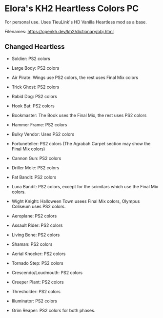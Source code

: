 # Elora's KH2 Heartless Colors PC
For personal use.
Uses TieuLink's HD Vanilla Heartless mod as a base.

Filenames: https://openkh.dev/kh2/dictionary/obj.html

## Changed Heartless

- Soldier: PS2 colors
- Large Body: PS2 colors
- Air Pirate: Wings use PS2 colors, the rest uses Final Mix colors
- Trick Ghost: PS2 colors
- Rabid Dog: PS2 colors
- Hook Bat: PS2 colors
- Bookmaster: The Book uses the Final Mix, the rest uses PS2 colors
- Hammer Frame: PS2 colors
- Bulky Vendor: Uses PS2 colors
- Fortuneteller: PS2 colors (The Agrabah Carpet section may show the Final Mix colors)
- Cannon Gun: PS2 colors
- Driller Mole: PS2 colors
- Fat Bandit: PS2 colors
- Luna Bandit: PS2 colors, except for the scimitars which use the Final Mix colors.
- Wight Knight: Halloween Town usees Final Mix colors, Olympus Coliseum uses PS2 colors.
- Aeroplane: PS2 colors
- Assault Rider: PS2 colors
- Living Bone: PS2 colors
- Shaman: PS2 colors
- Aerial Knocker: PS2 colors
- Tornado Step: PS2 colors
- Crescendo/Loudmouth: PS2 colors
- Creeper Plant: PS2 colors



- Thresholder: PS2 colors
- Illuminator: PS2 colors
- Grim Reaper: PS2 colors for both phases.
